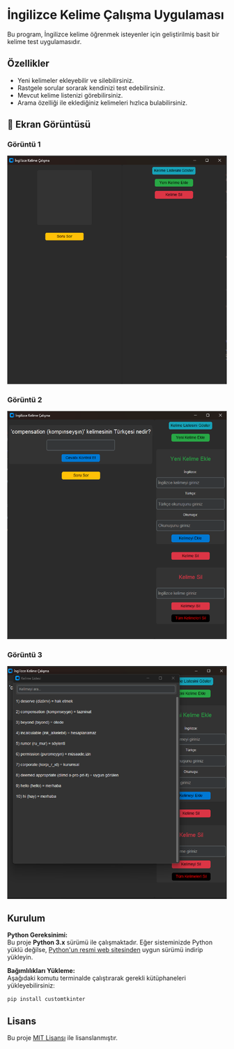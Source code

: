 #  İngilizce Kelime Çalışma Uygulaması  

Bu program, İngilizce kelime öğrenmek isteyenler için geliştirilmiş basit bir kelime test uygulamasıdır.  

##  Özellikler  
-  Yeni kelimeler ekleyebilir ve silebilirsiniz.  
-  Rastgele sorular sorarak kendinizi test edebilirsiniz.  
-  Mevcut kelime listenizi görebilirsiniz.  
-  Arama özelliği ile eklediğiniz kelimeleri hızlıca bulabilirsiniz.  

## 📸 Ekran Görüntüsü  

### Görüntü 1
![Ekran Görüntüsü 1](ekran_goruntusu/bir.png)

### Görüntü 2
![Ekran Görüntüsü 2](ekran_goruntusu/iki.png)

### Görüntü 3
![Ekran Görüntüsü 3](ekran_goruntusu/uc.png)

##  Kurulum  

**Python Gereksinimi:**  
Bu proje **Python 3.x** sürümü ile çalışmaktadır. Eğer sisteminizde Python yüklü değilse, [Python'un resmi web sitesinden](https://www.python.org/downloads/) uygun sürümü indirip yükleyin.

**Bağımlılıkları Yükleme:**  
Aşağıdaki komutu terminalde çalıştırarak gerekli kütüphaneleri yükleyebilirsiniz:  

```sh
pip install customtkinter
```

## Lisans
Bu proje [MIT Lisansı](LICENSE) ile lisanslanmıştır.

